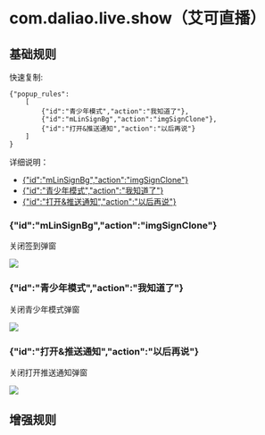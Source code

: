 # com.daliao.live.show（艾可直播）

## 基础规则

快速复制:
```
{"popup_rules":
    [
        {"id":"青少年模式","action":"我知道了"},
        {"id":"mLinSignBg","action":"imgSignClone"},
        {"id":"打开&推送通知","action":"以后再说"}
    ]
}
```
详细说明：
- [{"id":"mLinSignBg","action":"imgSignClone"}](#idmlinsignbgactionimgsignclone)
- [{"id":"青少年模式","action":"我知道了"}](#id青少年模式action我知道了)
- [{"id":"打开&推送通知","action":"以后再说"}](#id打开推送通知action以后再说)

### {"id":"mLinSignBg","action":"imgSignClone"}
关闭签到弹窗

![](./assets/签到弹窗.jpg)

### {"id":"青少年模式","action":"我知道了"}
关闭青少年模式弹窗

![](./assets/青少年模式弹窗.jpg)

### {"id":"打开&推送通知","action":"以后再说"}
关闭打开推送通知弹窗

![](./assets/打开推送通知弹窗.jpg)

## 增强规则
